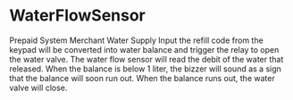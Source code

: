 # WaterFlowSensor
Prepaid System Merchant Water Supply
Input the refill code from the keypad will be converted into water balance and trigger the relay to open the water valve. The water flow sensor will read the debit of the water that released. When the balance is below 1 liter, the bizzer will sound as a sign that the balance will soon run out. When the balance runs out, the water valve will close.
